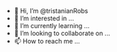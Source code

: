 - 👋 Hi, I’m @tristanianRobs
- 👀 I’m interested in ...
- 🌱 I’m currently learning ...
- 💞️ I’m looking to collaborate on ...
- 📫 How to reach me ...

<!---
tristanianRobs/tristanianRobs is a ✨ special ✨ repository because its `README.md` (this file) appears on your GitHub profile.
You can click the Preview link to take a look at your changes.
--->

